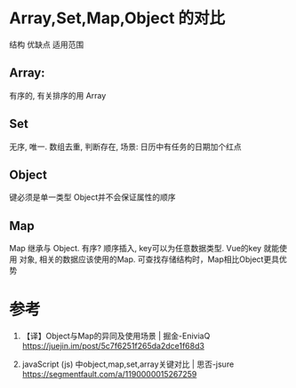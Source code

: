 # Array,Set,Map,Object 的对比

结构  优缺点  适用范围

## Array: 
有序的, 有关排序的用 Array

## Set 
无序, 唯一. 数组去重, 判断存在, 场景: 日历中有任务的日期加个红点

## Object
键必须是单一类型
Object并不会保证属性的顺序

## Map
Map 继承与 Object.
有序? 顺序插入, key可以为任意数据类型.
Vue的key 就能使用 对象, 相关的数据应该使用的Map.
可查找存储结构时，Map相比Object更具优势

# 参考

1. 【译】Object与Map的异同及使用场景 | 掘金-EniviaQ
https://juejin.im/post/5c7f6251f265da2dce1f68d3

2. javaScript (js) 中object,map,set,array关键对比 | 思否-jsure
https://segmentfault.com/a/1190000015267259